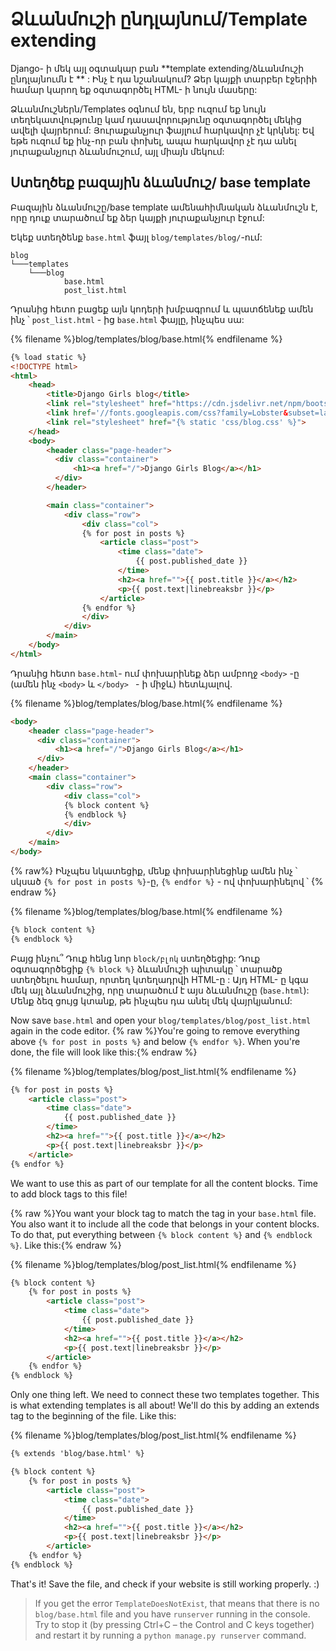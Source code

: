 # Ձևանմուշի ընդլայնում/Template extending

Django- ի մեկ այլ օգտակար բան **template extending/ձևանմուշի ընդլայնումն է ** : Ինչ է դա նշանակում? Ձեր կայքի տարբեր էջերիի համար կարող եք օգտագործել HTML- ի նույն մասերը: 

Ձևանմուշներն/Templates օգնում են, երբ ուզում եք նույն տեղեկատվությունը կամ դասավորությունը օգտագործել մեկից ավելի վայրերում: Յուրաքանչյուր ֆայլում հարկավոր չէ կրկնել: Եվ եթե ուզում եք ինչ-որ բան փոխել, ապա հարկավոր չէ դա անել յուրաքանչյուր ձևանմուշում, այլ միայն մեկում:

## Ստեղծեք բազային ձևանմուշ/ base template

Բազային ձևանմուշը/base template ամենահիմնական ձևանմուշն է, որը դուք տարածում եք ձեր կայքի յուրաքանչյուր էջում:

Եկեք ստեղծենք `base.html` ֆայլ `blog/templates/blog/`-ում:

    blog
    └───templates
        └───blog
                base.html
                post_list.html
    

Դրանից հետո բացեք այն կոդերի խմբագրում և պատճենեք ամեն ինչ ՝ `post_list.html` - ից `base.html` ֆայլը, ինչպես սա:

{% filename %}blog/templates/blog/base.html{% endfilename %}

```html
{% load static %}
<!DOCTYPE html>
<html>
    <head>
        <title>Django Girls blog</title>
        <link rel="stylesheet" href="https://cdn.jsdelivr.net/npm/bootstrap@4.5.3/dist/css/bootstrap.min.css" integrity="sha384-TX8t27EcRE3e/ihU7zmQxVncDAy5uIKz4rEkgIXeMed4M0jlfIDPvg6uqKI2xXr2" crossorigin="anonymous">
        <link href='//fonts.googleapis.com/css?family=Lobster&subset=latin,latin-ext' rel='stylesheet' type='text/css'>
        <link rel="stylesheet" href="{% static 'css/blog.css' %}">
    </head>
    <body>
        <header class="page-header">
          <div class="container">
              <h1><a href="/">Django Girls Blog</a></h1>
          </div>
        </header>

        <main class="container">
            <div class="row">
                <div class="col">
                {% for post in posts %}
                    <article class="post">
                        <time class="date">
                            {{ post.published_date }}
                        </time>
                        <h2><a href="">{{ post.title }}</a></h2>
                        <p>{{ post.text|linebreaksbr }}</p>
                    </article>
                {% endfor %}
                </div>
            </div>
        </main>
    </body>
</html>
```

Դրանից հետո `base.html`- ում փոխարինեք ձեր ամբողջ `<body>` -ը (ամեն ինչ `<body>` և `</body> ` - ի միջև) հետևյալով.

{% filename %}blog/templates/blog/base.html{% endfilename %}

```html
<body>
    <header class="page-header">
      <div class="container">
          <h1><a href="/">Django Girls Blog</a></h1>
      </div>
    </header>
    <main class="container">
        <div class="row">
            <div class="col">
            {% block content %}
            {% endblock %}
            </div>
        </div>
    </main>
</body>
```

{% raw%} Ինչպես նկատեցիք, մենք փոխարինեցինք ամեն ինչ ՝ սկսած `{% for post in posts %}`-ը, `{% endfor %}` - ով փոխարինելով ՝ {% endraw %}

{% filename %}blog/templates/blog/base.html{% endfilename %}

```html
{% block content %}
{% endblock %}
```

Բայց ինչու՞ Դուք հենց նոր `block/բլոկ` ստեղծեցիք: Դուք օգտագործեցիք `{% block %}` ձևանմուշի պիտակը ՝ տարածք ստեղծելու համար, որտեղ կտեղադրվի HTML-ը : Այդ HTML- ը կգա մեկ այլ ձևանմուշից, որը տարածում է այս ձևանմուշը (`base.html`): Մենք ձեզ ցույց կտանք, թե ինչպես դա անել մեկ վայրկյանում:

Now save `base.html` and open your `blog/templates/blog/post_list.html` again in the code editor. {% raw %}You're going to remove everything above `{% for post in posts %}` and below `{% endfor %}`. When you're done, the file will look like this:{% endraw %}

{% filename %}blog/templates/blog/post_list.html{% endfilename %}

```html
{% for post in posts %}
    <article class="post">
        <time class="date">
            {{ post.published_date }}
        </time>
        <h2><a href="">{{ post.title }}</a></h2>
        <p>{{ post.text|linebreaksbr }}</p>
    </article>
{% endfor %}
```

We want to use this as part of our template for all the content blocks. Time to add block tags to this file!

{% raw %}You want your block tag to match the tag in your `base.html` file. You also want it to include all the code that belongs in your content blocks. To do that, put everything between `{% block content %}` and `{% endblock %}`. Like this:{% endraw %}

{% filename %}blog/templates/blog/post_list.html{% endfilename %}

```html
{% block content %}
    {% for post in posts %}
        <article class="post">
            <time class="date">
                {{ post.published_date }}
            </time>
            <h2><a href="">{{ post.title }}</a></h2>
            <p>{{ post.text|linebreaksbr }}</p>
        </article>
    {% endfor %}
{% endblock %}
```

Only one thing left. We need to connect these two templates together. This is what extending templates is all about! We'll do this by adding an extends tag to the beginning of the file. Like this:

{% filename %}blog/templates/blog/post_list.html{% endfilename %}

```html
{% extends 'blog/base.html' %}

{% block content %}
    {% for post in posts %}
        <article class="post">
            <time class="date">
                {{ post.published_date }}
            </time>
            <h2><a href="">{{ post.title }}</a></h2>
            <p>{{ post.text|linebreaksbr }}</p>
        </article>
    {% endfor %}
{% endblock %}
```

That's it! Save the file, and check if your website is still working properly. :)

> If you get the error `TemplateDoesNotExist`, that means that there is no `blog/base.html` file and you have `runserver` running in the console. Try to stop it (by pressing Ctrl+C – the Control and C keys together) and restart it by running a `python manage.py runserver` command.